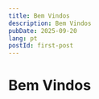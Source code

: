 ```yaml
---
title: Bem Vindos
description: Bem Vindos
pubDate: 2025-09-20
lang: pt
postId: first-post
---
```


# Bem Vindos